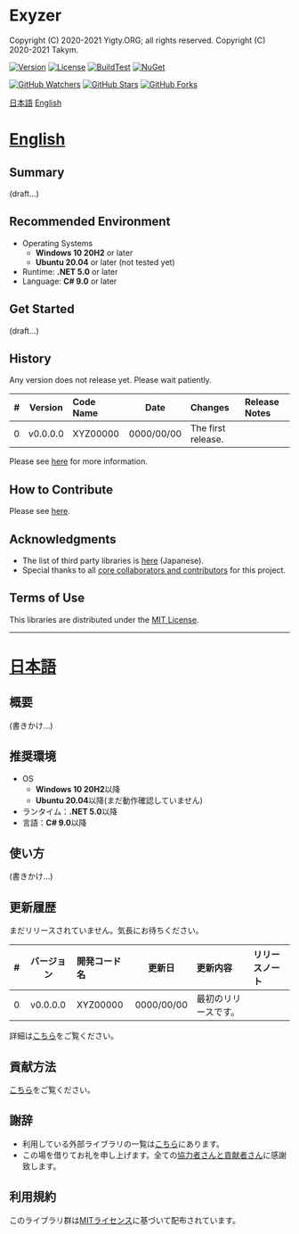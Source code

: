 # Exyzer
Copyright (C) 2020-2021 Yigty.ORG; all rights reserved.
Copyright (C) 2020-2021 Takym.

[![Version](https://img.shields.io/badge/version-none-inactive)](https://github.com/YigtyORG/TakymLib/releases)
[![License](https://img.shields.io/github/license/YigtyORG/Exyzer)](LICENSE.md)
[![BuildTest](https://github.com/YigtyORG/Exyzer/workflows/BuildTest/badge.svg)](https://github.com/YigtyORG/Exyzer/actions/workflows/BuildTest.yml)
[![NuGet](https://github.com/YigtyORG/Exyzer/workflows/NuGet/badge.svg)](https://github.com/YigtyORG/Exyzer/actions/workflows/NuGet.yml)

[![GitHub Watchers](https://img.shields.io/github/watchers/YigtyORG/Exyzer?style=social)](https://github.com/YigtyORG/Exyzer/watchers)
[![GitHub Stars](https://img.shields.io/github/stars/YigtyORG/Exyzer?style=social)](https://github.com/YigtyORG/Exyzer/stargazers)
[![GitHub Forks](https://img.shields.io/github/forks/YigtyORG/Exyzer?style=social)](https://github.com/YigtyORG/Exyzer/network/members)

[日本語](#ja)
[English](#en)



# <a id="en" href="#en">English</a>

## Summary
(draft...)

## Recommended Environment
* Operating Systems
	* **Windows 10 20H2** or later
	* **Ubuntu 20.04** or later (not tested yet)
* Runtime: **.NET 5.0** or later
* Language: **C# 9.0** or later

## Get Started
(draft...)

## History
Any version does not release yet. Please wait patiently.

| # |Version |Code Name|Date      |Changes           |Release Notes|
|--:|:------:|:--------|:--------:|:-----------------|:------------|
|  0|v0.0.0.0|XYZ00000 |0000/00/00|The first release.|             |

Please see [here](./CHANGELOG.md) for more information.

## How to Contribute
Please see [here](./CONTRIBUTING.md).

## Acknowledgments
* The list of third party libraries is [here](./docs/third-party.md) (Japanese).
* Special thanks to all [core collaborators and contributors](./CONTRIBUTORS.md) for this project.

## Terms of Use
This libraries are distributed under the [MIT License](LICENSE.md).


----------------------------------------------------------------


# <a id="ja" href="#ja">日本語</a>

## 概要
(書きかけ...)

## 推奨環境
* OS
	* **Windows 10 20H2**以降
	* **Ubuntu 20.04**以降(まだ動作確認していません)
* ランタイム：**.NET 5.0**以降
* 言語：**C# 9.0**以降

## 使い方
(書きかけ...)

## 更新履歴
まだリリースされていません。気長にお待ちください。

| # |バージョン|開発コード名|更新日    |更新内容            |リリースノート|
|--:|:--------:|:-----------|:--------:|:-------------------|:-------------|
|  0|v0.0.0.0  |XYZ00000    |0000/00/00|最初のリリースです。|              |

詳細は[こちら](./CHANGELOG.md)をご覧ください。

## 貢献方法
[こちら](./CONTRIBUTING.md)をご覧ください。

## 謝辞
* 利用している外部ライブラリの一覧は[こちら](./docs/third-party.md)にあります。
* この場を借りてお礼を申し上げます。全ての[協力者さんと貢献者さん](./CONTRIBUTORS.md)に感謝致します。

## 利用規約
このライブラリ群は[MITライセンス](LICENSE.md)に基づいて配布されています。
